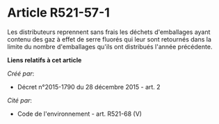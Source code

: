 # Article R521-57-1

Les distributeurs reprennent sans frais les déchets d'emballages ayant contenu des gaz à effet de serre fluorés qui leur sont
retournés dans la limite du nombre d'emballages qu'ils ont distribués l'année précédente.

**Liens relatifs à cet article**

_Créé par_:

  - Décret n°2015-1790 du 28 décembre 2015 - art. 2

_Cité par_:

  - Code de l'environnement - art. R521-68 (V)
